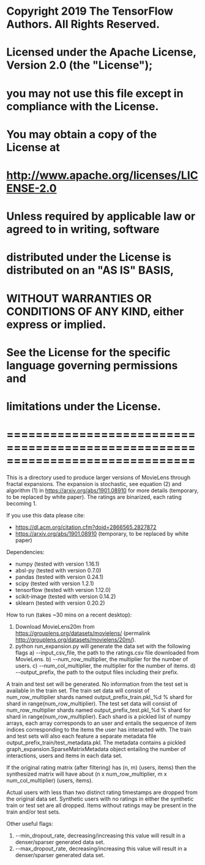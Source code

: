 # Copyright 2019 The TensorFlow Authors. All Rights Reserved.
#
# Licensed under the Apache License, Version 2.0 (the "License");
# you may not use this file except in compliance with the License.
# You may obtain a copy of the License at
#
#     http://www.apache.org/licenses/LICENSE-2.0
#
# Unless required by applicable law or agreed to in writing, software
# distributed under the License is distributed on an "AS IS" BASIS,
# WITHOUT WARRANTIES OR CONDITIONS OF ANY KIND, either express or implied.
# See the License for the specific language governing permissions and
# limitations under the License.
# ==============================================================================

This is a directory used to produce larger versions of MovieLens through
  fractal expansions. The expansion is stochastic, see equation (2) and
  algorithm (1) in https://arxiv.org/abs/1901.08910 for more details
  (temporary, to be replaced by white paper). The ratings are binarized,
  each rating becoming 1.

If you use this data please cite:
  * https://dl.acm.org/citation.cfm?doid=2866565.2827872
  * https://arxiv.org/abs/1901.08910 (temporary, to be replaced by white paper)

Dependencies:
  * numpy (tested with version 1.16.1)
  * absl-py (tested with version 0.7.0)
  * pandas (tested with version 0.24.1)
  * scipy (tested with version 1.2.1)
  * tensorflow (tested with version 1.12.0)
  * scikit-image (tested with version 0.14.2)
  * sklearn (tested with version 0.20.2)

How to run (takes ~30 mins on a recent desktop):
  1) Download MovieLens20m from https://grouplens.org/datasets/movielens/
  (permalink http://grouplens.org/datasets/movielens/20m/).
  2) python run_expansion.py will generate the data set with the following flags
    a) --input_csv_file, the path to the ratings.csv file downloaded
      from MovieLens.
    b) --num_row_multiplier, the multiplier for the number of users.
    c) --num_col_multiplier, the multiplier for the number of items.
    d) --output_prefix, the path to the output files including their prefix.

A train and test set will be generated. No information from the test set is
  available in the train set.
The train set data will consist of num_row_multiplier shards named
  output_prefix_train.pkl_%d % shard for shard in range(num_row_multiplier).
The test set data will consist of num_row_multiplier shards named
  output_prefix_test.pkl_%d % shard for shard in range(num_row_multiplier).
Each shard is a pickled list of numpy arrays, each array corresponds to an user
  and entails the sequence of item indices corresponding to the items the user
  has interacted with.
The train and test sets will also each feature a separate metadata file
  output_prefix_train/test_metadata.pkl. The metadata contains a pickled
  graph_expansion.SparseMatrixMetadata object entailing the number of
  interactions, users and items in each data set.

If the original rating matrix (after filtering) has (n, m) (users, items) then
  the synthesized matrix will have about
  (n x num_row_multiplier, m x num_col_multiplier) (users, items).

Actual users with less than two distinct rating timestamps are dropped from
  the original data set. Synthetic users with no ratings in either the synthetic
  train or test set are all dropped. Items without ratings may be present in
  the train and/or test sets.

Other useful flags:
  1) --min_dropout_rate, decreasing/increasing this value will result in
    a denser/sparser generated data set.
  2) --max_dropout_rate, decreasing/increasing this value will result in
    a denser/sparser generated data set.

